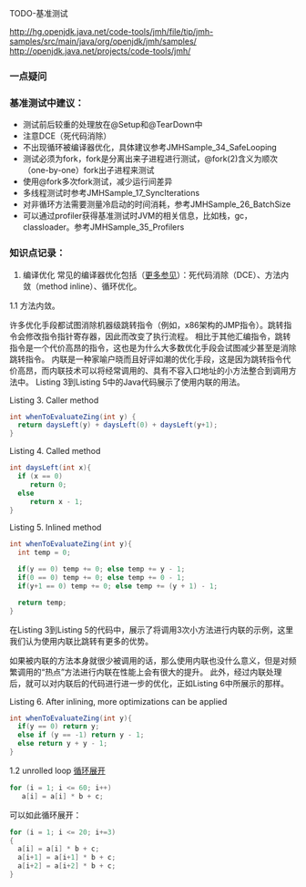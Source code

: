 TODO-基准测试

http://hg.openjdk.java.net/code-tools/jmh/file/tip/jmh-samples/src/main/java/org/openjdk/jmh/samples/
http://openjdk.java.net/projects/code-tools/jmh/

### 一点疑问

### 基准测试中建议：
- 测试前后较重的处理放在@Setup和@TearDown中
- 注意DCE（死代码消除）
- 不出现循环被编译器优化，具体建议参考JMHSample_34_SafeLooping
- 测试必须为fork，fork是分离出来子进程进行测试，@fork(2)含义为顺次（one-by-one）fork出子进程来测试
- 使用@fork多次fork测试，减少运行间差异
- 多线程测试时参考JMHSample_17_SyncIterations
- 对非循环方法需要测量冷启动的时间消耗，参考JMHSample_26_BatchSize
- 可以通过profiler获得基准测试时JVM的相关信息，比如栈，gc，classloader。参考JMHSample_35_Profilers

### 知识点记录：

1. 编译优化
常见的编译器优化包括（[更多参见](http://www.importnew.com/2009.html)）：死代码消除（DCE）、方法内敛（method inline）、循环优化。

1.1 方法内敛。

许多优化手段都试图消除机器级跳转指令（例如，x86架构的JMP指令）。跳转指令会修改指令指针寄存器，因此而改变了执行流程。
相比于其他汇编指令，跳转指令是一个代价高昂的指令，这也是为什么大多数优化手段会试图减少甚至是消除跳转指令。
内联是一种家喻户晓而且好评如潮的优化手段，这是因为跳转指令代价高昂，而内联技术可以将经常调用的、具有不容入口地址的小方法整合到调用方法中。
Listing 3到Listing 5中的Java代码展示了使用内联的用法。

Listing 3. Caller method
``` java
int whenToEvaluateZing(int y) {
  return daysLeft(y) + daysLeft(0) + daysLeft(y+1);
}
```
Listing 4. Called method
``` java
int daysLeft(int x){
  if (x == 0)
     return 0;
  else
     return x - 1;
}
```
Listing 5. Inlined method
``` java
int whenToEvaluateZing(int y){
  int temp = 0;

  if(y == 0) temp += 0; else temp += y - 1;
  if(0 == 0) temp += 0; else temp += 0 - 1;
  if(y+1 == 0) temp += 0; else temp += (y + 1) - 1;

  return temp;
}
```

在Listing 3到Listing 5的代码中，展示了将调用3次小方法进行内联的示例，这里我们认为使用内联比跳转有更多的优势。

如果被内联的方法本身就很少被调用的话，那么使用内联也没什么意义，但是对频繁调用的“热点”方法进行内联在性能上会有很大的提升。
此外，经过内联处理后，就可以对内联后的代码进行进一步的优化，正如Listing 6中所展示的那样。

Listing 6. After inlining, more optimizations can be applied
```java
int whenToEvaluateZing(int y){
  if(y == 0) return y;
  else if (y == -1) return y - 1;
  else return y + y - 1;
}
```

1.2 unrolled loop [循环展开](https://zh.wikipedia.org/wiki/%E5%BE%AA%E7%8E%AF%E5%B1%95%E5%BC%80)

```java
for (i = 1; i <= 60; i++)
   a[i] = a[i] * b + c;
```

可以如此循环展开：

```java
for (i = 1; i <= 20; i+=3)
{
  a[i] = a[i] * b + c;
  a[i+1] = a[i+1] * b + c;
  a[i+2] = a[i+2] * b + c;
}
```
